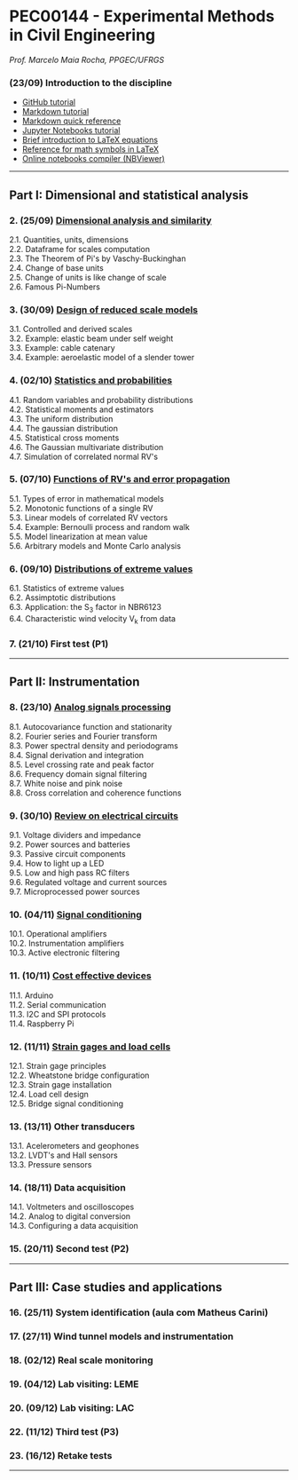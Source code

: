 #  PEC00144 - Experimental Methods in Civil Engineering

_Prof. Marcelo Maia Rocha, PPGEC/UFRGS_

###  (23/09) Introduction to the discipline

* [GitHub tutorial](https://guides.github.com/activities/hello-world/)
* [Markdown tutorial](https://www.markdowntutorial.com/)
* [Markdown quick reference](https://en.support.wordpress.com/markdown-quick-reference/)
* [Jupyter Notebooks tutorial](https://www.dataquest.io/blog/jupyter-notebook-tutorial/)
* [Brief introduction to LaTeX equations](https://www.latex-tutorial.com/tutorials/amsmath/) 
* [Reference for math symbols in LaTeX](https://www.latex-tutorial.com/symbols/math-symbols/)
* [Online notebooks compiler (NBViewer)](https://nbviewer.jupyter.org/)

---

## Part I: Dimensional and statistical analysis

###  2. (25/09) [Dimensional analysis and similarity](https://nbviewer.jupyter.org/github/mmaiarocha/PEC00144/blob/master/02_Dimensional_analysis.ipynb?flush_cache=true)

2.1. Quantities, units, dimensions   
2.2. Dataframe for scales computation   
2.3. The Theorem of Pi's by Vaschy-Buckinghan   
2.4. Change of base units   
2.5. Change of units is like change of scale   
2.6. Famous Pi-Numbers   

###  3. (30/09) [Design of reduced scale models](https://nbviewer.jupyter.org/github/mmaiarocha/PEC00144/blob/master/03_Reduced_scale.ipynb?flush_cache=true)
3.1. Controlled and derived scales   
3.2. Example: elastic beam under self weight   
3.3. Example: cable catenary   
3.4. Example: aeroelastic model of a slender tower   

###  4. (02/10) [Statistics and probabilities](https://nbviewer.jupyter.org/github/mmaiarocha/PEC00144/blob/master/04_Probabilities.ipynb?flush_cache=true)
4.1. Random variables and probability distributions   
4.2. Statistical moments and estimators   
4.3. The uniform distribution   
4.4. The gaussian distribution   
4.5. Statistical cross moments   
4.6. The Gaussian multivariate distribution   
4.7. Simulation of correlated normal RV's   

###  5. (07/10) [Functions of RV's and error propagation](https://nbviewer.jupyter.org/github/mmaiarocha/PEC00144/blob/master/05_Error_propagation.ipynb?flush_cache=true)
5.1. Types of error in mathematical models   
5.2. Monotonic functions of a single RV   
5.3. Linear models of correlated RV vectors   
5.4. Example: Bernoulli process and random walk   
5.5. Model linearization at mean value   
5.6. Arbitrary models and Monte Carlo analysis   

###  6. (09/10) [Distributions of extreme values](https://nbviewer.jupyter.org/github/mmaiarocha/PEC00144/blob/master/06_Extreme_values.ipynb?flush_cache=true)   
6.1. Statistics of extreme values   
6.2. Assimptotic distributions   
6.3. Application: the S<sub>3</sub> factor in NBR6123   
6.4. Characteristic wind velocity V<sub>k</sub> from data   

###  7. (21/10) First test (P1) 

---

## Part II: Instrumentation

###  8. (23/10) [Analog signals processing](https://nbviewer.jupyter.org/github/mmaiarocha/PEC00144/blob/master/08_AnalogSignals.ipynb?flush_cache=true)  
8.1. Autocovariance function and stationarity   
8.2. Fourier series and Fourier transform   
8.3. Power spectral density and periodograms   
8.4. Signal derivation and integration   
8.5. Level crossing rate and peak factor   
8.6. Frequency domain signal filtering   
8.7. White noise and pink noise   
8.8. Cross correlation and coherence functions   

### 9. (30/10) [Review on electrical circuits](https://nbviewer.jupyter.org/github/mmaiarocha/PEC00144/blob/master/09_VoltageDividers.ipynb?flush_cache=true)  
9.1. Voltage dividers and impedance   
9.2. Power sources and batteries   
9.3. Passive circuit components   
9.4. How to light up a LED   
9.5. Low and high pass RC filters   
9.6. Regulated voltage and current sources   
9.7. Microprocessed power sources   

### 10. (04/11) [Signal conditioning](https://nbviewer.jupyter.org/github/mmaiarocha/PEC00144/blob/master/10_SignalConditioning.ipynb?flush_cache=true)
10.1. Operational amplifiers    
10.2. Instrumentation amplifiers   
10.3. Active electronic filtering    

### 11. (10/11) [Cost effective devices](https://nbviewer.jupyter.org/github/mmaiarocha/PEC00144/blob/master/11_Arduino.ipynb?flush_cache=true)
11.1. Arduino   
11.2. Serial communication   
11.3. I2C and SPI protocols   
11.4. Raspberry Pi   

### 12. (11/11) [Strain gages and load cells](https://nbviewer.jupyter.org/github/mmaiarocha/PEC00144/blob/master/12_LoadCells.ipynb?flush_cache=true)
12.1. Strain gage principles   
12.2. Wheatstone bridge configuration   
12.3. Strain gage installation   
12.4. Load cell design   
12.5. Bridge signal conditioning   

### 13. (13/11) Other transducers
13.1. Acelerometers and geophones   
13.2. LVDT's and Hall sensors   
13.3. Pressure sensors   

### 14. (18/11) Data acquisition 
14.1. Voltmeters and oscilloscopes   
14.2. Analog to digital conversion   
14.3. Configuring a data acquisition  

### 15. (20/11) Second test (P2)   

---

## Part III: Case studies and applications

### 16. (25/11) System identification (aula com Matheus Carini)

### 17. (27/11) Wind tunnel models and instrumentation

### 18. (02/12) Real scale monitoring

### 19. (04/12) Lab visiting: LEME

### 20. (09/12) Lab visiting: LAC   

### 22. (11/12) Third test (P3) 

### 23. (16/12) Retake tests

---
